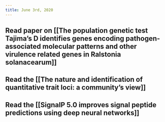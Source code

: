 ```yaml
---
title: June 3rd, 2020
---
```


## Read paper on [[The population genetic test Tajima’s D identifies genes encoding pathogen-associated molecular patterns and other virulence related genes in Ralstonia solanacearum]]

## Read the [[The nature and identification of quantitative trait loci: a community’s view]]

## Read the [[SignalP 5.0 improves signal peptide predictions using deep neural networks]]
